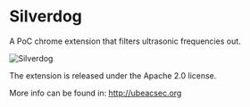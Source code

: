 # Silverdog
A PoC chrome extension that filters ultrasonic frequencies out.

![Silverdog](https://mavroud.is/images/outstored/dog.png)



The extension is released under the Apache 2.0 license. 

More info can be found in: http://ubeacsec.org


